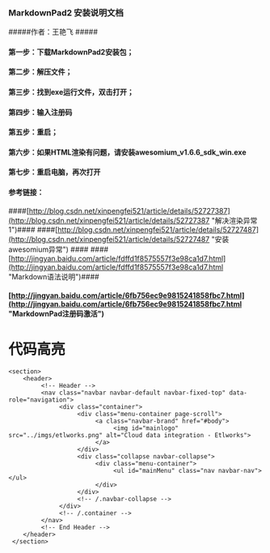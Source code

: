 ### MarkdownPad2 安装说明文档 ###
#####作者：王艳飞 #####
#### 第一步：下载MarkdownPad2安装包； ####
#### 第二步：解压文件； ####
#### 第三步：找到exe运行文件，双击打开； ####
#### 第四步：输入注册码 ####
#### 第五步：重启； ####
#### 第六步：如果HTML渲染有问题，请安装awesomium_v1.6.6_sdk_win.exe ####
#### 第七步：重启电脑，再次打开 ####
#### 参考链接：   ####
####[http://blog.csdn.net/xinpengfei521/article/details/52727387](http://blog.csdn.net/xinpengfei521/article/details/52727387 "解决渲染异常1")####
####[http://blog.csdn.net/xinpengfei521/article/details/52727487](http://blog.csdn.net/xinpengfei521/article/details/52727487 "安装awesomium异常") ####
####[http://jingyan.baidu.com/article/fdffd1f8575557f3e98ca1d7.html](http://jingyan.baidu.com/article/fdffd1f8575557f3e98ca1d7.html "Markdown语法说明")####
#### [http://jingyan.baidu.com/article/6fb756ec9e9815241858fbc7.html](http://jingyan.baidu.com/article/6fb756ec9e9815241858fbc7.html "MarkdownPad注册码激活") ####
# 代码高亮 #

    <section>   
  	 	<header>   
  	 		 <!-- Header -->   
		     <nav class="navbar navbar-default navbar-fixed-top" data-role="navigation">   
		          <div class="container">   
		               <div class="menu-container page-scroll">   
		                    <a class="navbar-brand" href="#body">   
		                         <img id="mainlogo" src="../imgs/etlworks.png" alt="Cloud data integration - Etlworks">   
		                    </a>   
		               </div>   
		               <div class="collapse navbar-collapse">   
		                    <div class="menu-container">   
		                         <ul id="mainMenu" class="nav navbar-nav"></ul>   
		                    </div>   
		               </div>   
		               <!-- /.navbar-collapse -->   
		          </div>   
		          <!-- /.container -->   
		     </nav>   
		     <!-- End Header -->   
  	 	</header>   
  	 </section>   